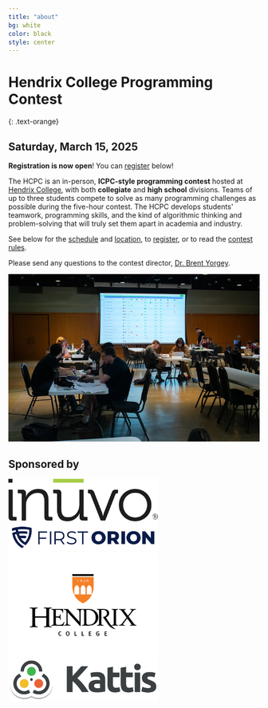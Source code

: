 ```yaml
---
title: "about"
bg: white
color: black
style: center
---
```


# Hendrix College Programming Contest
{: .text-orange}

## Saturday, March 15, 2025

**Registration is now open**!  You can [register](#registration) below!

The HCPC is an in-person, **ICPC-style programming contest** hosted at
[Hendrix College](https://www.hendrix.edu/), with both **collegiate**
and **high school** divisions.  Teams of up to three students compete
to solve as many programming challenges as possible during the
five-hour contest.  The HCPC develops students' teamwork,
programming skills, and the kind of algorithmic thinking and
problem-solving that will truly set them apart in academia and
industry.

See below for the [schedule](#schedule) and [location](#location), to
[register](#registration), or to read the [contest rules](#rules).

Please send any questions to the contest director, [Dr. Brent
Yorgey](mailto:yorgey@hendrix.edu).

<img src="img/wide24.jpg" />

<br />

## Sponsored by

<!-- <a href="https://www.acxiom.com/"><img src="img/acxiom.png" width="300" /></a> -->
<a href="https://inuvo.com/"><img src="img/inuvo-trans.png" width="300" /></a>
<a href="https://firstorion.com/"><img src="img/first-orion.png" width="300" /></a>
<a href="https://www.hendrix.edu/"><img src="img/Hendrix.png" width="300" /></a>
<a href="https://kattis.com/"><img src="img/kattis-transparent.png" width="300" /></a>
